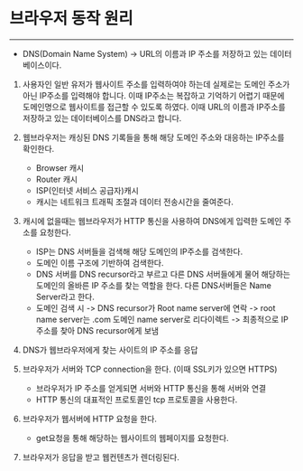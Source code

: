 # 브라우저 동작 원리
- - -

- DNS(Domain Name System) -> URL의 이름과 IP 주소를 저장하고 있는 데이터베이스이다.

1.  사용자인 일반 유저가 웹사이트 주소를 입력하여야 하는데 실제로는 도메인 주소가 아닌 IP주소를 입력해야 합니다. 이때 IP주소는 복잡하고 기억하기 어렵기 때문에 도메인명으로 웹사이트를 접근할 수 있도록 하였다. 이때 URL의 이름과 IP주소를 저장하고 있는 데이터베이스를 DNS라고 합니다.

2. 웹브라우저는 캐싱된 DNS 기록들을 통해 해당 도메인 주소와 대응하는 IP주소를 확인한다.
    - Browser 캐시
    - Router 캐시
    - ISP(인터넷 서비스 공급자)캐시
    - 캐시는 네트워크 트래픽 조절과 데이터 전송시간을 줄여준다.

    
3. 캐시에 없을때는 웹브라우저가 HTTP 통신을 사용하여 DNS에게 입력한 도메인 주소를 요청한다.
    - ISP는 DNS 서버들을 검색해 해당 도메인의 IP주소를 검색한다.
    - 도메인 이름 구조에 기반하여 검색한다.
    - DNS 서버를 DNS recursor라고 부르고 다른 DNS 서버들에게 물어 해당하는 도메인의 올바른 IP 주소를 찾는 역할을 한다. 다른 DNS서버들은 Name Server라고 한다. 
    - 도메인 검색 시 -> DNS recursor가 Root name server에 연락 -> root name server는 .com 도메인 name server로 리다이렉트 -> 최종적으로 IP주소를 찾아 DNS recursor에게 보냄


4.  DNS가 웹브라우저에게 찾는 사이트의 IP 주소를 응답

5. 브라우저가 서버와 TCP connection을 한다. (이때 SSL키가 있으면 HTTPS)
    - 브라우저가 IP 주소를 얻게되면 서버와 HTTP 통신을 통해 서버와 연결
    - HTTP 통신의 대표적인 프로토콜인 tcp 프로토콜을 사용한다. 


6. 브라우저가 웹서버에 HTTP 요청을 한다.
    - get요청을 통해 해당하는 웹사이트의 웹페이지를 요청한다.


7. 브라우저가 응답을 받고 웹컨텐츠가 렌더링된다.
